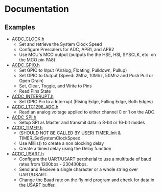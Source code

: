# Documentation

## Examples

* [ACDC_CLOCK.h](CLOCK.md)
  * Set and retrieve the System Clock Speed
  * Configure Prescalers for ADC, APB1, and APB2
  * Use MCU's MCO output (outputs the the HSE, HSI, SYSCLK, etc. on the MCO pin PA8)
* [ACDC_GPIO.h](GPIO.md)
  * Set GPIO to Input (Analog, Floating, Pulldown, Pullup)
  * Set GPIO to Output (Speed: 2Mhz, 10Mhz, 50Mhz and Push Pull or Open Drain)
  * Set, Clear, Toggle, and Write to Pins
  * Read Pins State
* [ACDC_INTERRUPT.h](INTERRUPT.md)
  * Set GPIO Pin to a Interrupt (Rising Edge, Falling Edge, Both Edges)
* [ACDC_LTC1298_ADC.h](LTC1298_ADC.md)
  * Read an analog voltage applied to either channel 0 or 1 on the ADC.
* [ACDC_SPI.h](SPI.md)
  * Setup SPI as Master and transmit data in 8-bit or 16-bit modes
* [ACDC_TIMER.h](TIMER.md)
  * (SHOULD NOT BE CALLED BY USER) TIMER_Init & TIMER_SetSystemClockSpeed
  * Use Millis() to create a non blocking delay
  * Create a timed delay using the Delay function
* [ACDC_USART.h](USART.md)
  * Configure the UART/USART perpherial to use a multitude of baud rates from 1200bps - 230400bps.
  * Send and Recieve a single character or a whole string over UART/USART.
  * Change the Buad rate on the fly mid program and check for data in the USART buffer.
  